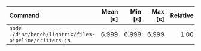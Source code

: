 | Command | Mean [s] | Min [s] | Max [s] | Relative |
|:---|---:|---:|---:|---:|
| `node ./dist/bench/lightrix/files-pipeline/critters.js` | 6.999 | 6.999 | 6.999 | 1.00 |
